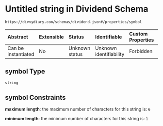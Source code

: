 # Untitled string in Dividend Schema

```txt
https://divvydiary.com/schemas/dividend.json#/properties/symbol
```

| Abstract            | Extensible | Status         | Identifiable            | Custom Properties | Additional Properties | Access Restrictions | Defined In                                                             |
| :------------------ | :--------- | :------------- | :---------------------- | :---------------- | :-------------------- | :------------------ | :--------------------------------------------------------------------- |
| Can be instantiated | No         | Unknown status | Unknown identifiability | Forbidden         | Allowed               | none                | [dividend.json\*](../src/schemas/dividend.json "open original schema") |

## symbol Type

`string`

## symbol Constraints

**maximum length**: the maximum number of characters for this string is: `6`

**minimum length**: the minimum number of characters for this string is: `1`

